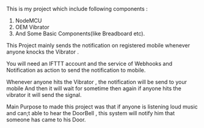 This is my project which include following components :
1. NodeMCU
2. OEM Vibrator
3. And Some Basic Components(like Breadboard etc).

This Project mainly sends the notification on registered mobile whenever anyone knocks the Vibrator . 

You will need an IFTTT account and the service of Webhooks and Notification as action to send the notification to mobile. 

Whenever anyone hits the Vibrator , the notification will be send to your mobile And then it will wait for sometime then again if anyone hits the vibrator it will send the signal.

Main Purpose to made this project was that if anyone is listening loud music and can;t able to hear the DoorBell , this system will notify him that someone has came to his Door.
